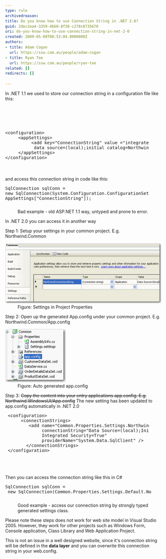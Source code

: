 ```yaml
---
type: rule
archivedreason: 
title: Do you know how to use Connection String in .NET 2.0?
guid: 2dec2ea4-3359-4bb0-8f30-c278c8735670
uri: do-you-know-how-to-use-connection-string-in-net-2-0
created: 2009-05-08T08:53:04.0000000Z
authors:
- title: Adam Cogan
  url: https://ssw.com.au/people/adam-cogan
- title: Ryan Tee
  url: https://ssw.com.au/people/ryan-tee
related: []
redirects: []

---
```



In .NET 1.1 we used to store our connection string in a configuration file like this: 

<br><excerpt class='endintro'></excerpt><br>

  <p> </p>
<dl class="goodCode">
    <dt style="width:92.01%;height:134px;">
    <pre>&lt;configuration&gt;<br>     &lt;appSettings&gt;<br>          &lt;add key="ConnectionString" value ="integrated security=true;<br>           data source=(local);initial catalog=Northwind"/&gt;<br>     &lt;/appSettings&gt;<br>&lt;/configuration&gt;</pre>
    </dt>
</dl>
<p>and access this connection string in code like this:</p>
<dl class="badCode">
    <dt style="width:92.01%;height:74px;">
    <pre>SqlConnection sqlConn = <br>new SqlConnection(System.Configuration.ConfigurationSettings.<br>AppSettings["ConnectionString"]);                        </pre>
    </dt>
    <dd>Bad example - old ASP.NET 1.1 way, untyped and prone to error. </dd>
</dl>
<p>In .NET 2.0 you can access it in another way</p>
<p>Step 1: Setup your settings in your common project. E.g. Northwind.Common </p>
<dl class="image">
    <dt><img style="border-bottom:0px solid;border-left:0px solid;border-top:0px solid;border-right:0px solid;" border="0" alt="Settings in Project Properties" src="ConnStringNET2_Settings.jpg" /> </dt>
    <dd>Figure: Settings in Project Properties</dd>
</dl>
<p>Step 2: Open up the generated App.config under your common project. E.g. Northwind.Common/App.config </p>
<dl class="image">
    <dt><img style="border-bottom:0px solid;border-left:0px solid;border-top:0px solid;border-right:0px solid;" border="0" alt="Auto generated app.config" src="ConnStringNET2_CommonApp.GIF" /> </dt>
    <dd>Figure: Auto generated app.config</dd>
</dl>
<p>Step 3: <s>Copy the content into your entry applications app.config. E.g. Northwind.WindowsUI/App.config</s> The new setting has been updated to app.config automatically in .NET 2.0 </p>
<dl class="badCode">
    <dt style="width:92.31%;height:184px;">
    <pre> &lt;configuration&gt;<br>      &lt;connectionStrings&gt;<br>         &lt;add name="Common.Properties.Settings.NorthwindConnectionString"<br>              connectionString="Data Source=(local);Initial Catalog=Northwind;<br>              Integrated Security=True"<br>              providerName="System.Data.SqlClient" /&gt;<br>        &lt;/connectionStrings&gt;<br> &lt;/configuration&gt;                        </pre>
    </dt>
</dl>
<p>Then you can access the connection string like this in C#</p>
<dl class="goodCode">
    <dt style="width:93.36%;height:59px;">
    <pre>SqlConnection sqlConn =<br> new SqlConnection(Common.Properties.Settings.Default.NorthwindConnectionString);                                </pre>
    </dt>
    <dd>Good example - access our connection string by strongly typed generated settings class. </dd>
</dl>
<div class="greyBox">
<p>Please note these steps does not work for web site model in Visual Studio 2005. However, they work for other projects such as Windows Form, Console application, Class Library and Web Application Project. </p>
<p>This is not an issue in a well designed website, since it's connection string will be defined in the <b>data layer</b> and you can overwrite this connection string in your web.config. </p>
</div>



